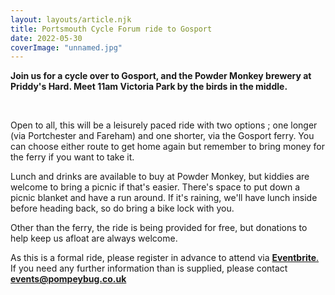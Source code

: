 ```yaml
---
layout: layouts/article.njk
title: Portsmouth Cycle Forum ride to Gosport
date: 2022-05-30
coverImage: "unnamed.jpg"
---
```


**Join us for a cycle over to Gosport, and the Powder Monkey brewery at Priddy's Hard. Meet 11am Victoria Park by the birds in the middle.**

 

Open to all, this will be a leisurely paced ride with two options ; one longer (via Portchester and Fareham) and one shorter, via the Gosport ferry. You can choose either route to get home again but remember to bring money for the ferry if you want to take it.

Lunch and drinks are available to buy at Powder Monkey, but kiddies are welcome to bring a picnic if that's easier. There's space to put down a picnic blanket and have a run around. If it's raining, we'll have lunch inside before heading back, so do bring a bike lock with you.

Other than the ferry, the ride is being provided for free, but donations to help keep us afloat are always welcome.

As this is a formal ride, please register in advance to attend via [**Eventbrite**.](https://www.eventbrite.co.uk/e/pcf-cycle-ride-portsmouth-to-gosport-two-ways-tickets-342953572367) If you need any further information than is supplied, please contact [**events@pompeybug.co.uk**](mailto:events@pompeybug.co.uk?subject=Gosport%20Bike%20Week%20Ride)

